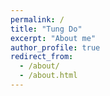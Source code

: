 ```yaml
---
permalink: /
title: "Tung Do"
excerpt: "About me"
author_profile: true
redirect_from: 
  - /about/
  - /about.html
---
```

